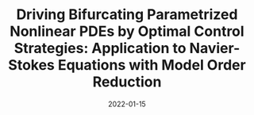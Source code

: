 ---
title: "Driving Bifurcating Parametrized Nonlinear PDEs by Optimal Control Strategies: Application to Navier-Stokes Equations with Model Order Reduction"
collection: publications
permalink: /publication/2022-01-15-Driving-Bifurcating-Parametrized-Nonlinear-PDEs-by-Optimal-Control-Strategies-Application-to-Navier-Stokes-Equations-with-Model-Order-Reduction
date: 2022-01-15
item: 9
venue: 'ESAIM: Mathematical Modelling and Numerical Analysis'
paperurl: 'https://doi.org/10.1051/m2an/2022044'
authors: 'F. Pichi, M. Strazzullo, F. Ballarin, G. Rozza'
pubsource: 'journal'
---